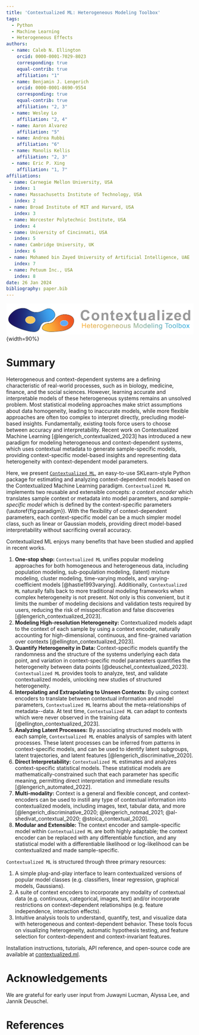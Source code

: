 ```yaml
---
title: 'Contextualized ML: Heterogeneous Modeling Toolbox'
tags:
  - Python
  - Machine Learning
  - Heterogeneous Effects
authors:
  - name: Caleb N. Ellington
    orcid: 0000-0001-7029-8023
    corresponding: true
    equal-contrib: true
    affiliation: "1"
  - name: Benjamin J. Lengerich
    orcid: 0000-0001-8690-9554
    corresponding: true
    equal-contrib: true
    affiliation: "2, 3"
  - name: Wesley Lo
    affiliation: "2, 4"
  - name: Aaron Alvarez
    affiliation: "5"
  - name: Andrea Rubbi
    affiliation: "6"
  - name: Manolis Kellis
    affiliation: "2, 3"
  - name: Eric P. Xing
    affiliation: "1, 7"
affiliations:
 - name: Carnegie Mellon University, USA
   index: 1
 - name: Massachusetts Institute of Technology, USA
   index: 2
 - name: Broad Institute of MIT and Harvard, USA
   index: 3
 - name: Worcester Polytechnic Institute, USA
   index: 4
 - name: University of Cincinnati, USA
   index: 5
 - name: Cambridge University, UK
   index: 6
 - name: Mohamed bin Zayed University of Artificial Intelligence, UAE
   index: 7
 - name: Petuum Inc., USA
   index: 8
date: 26 Jan 2024
bibliography: paper.bib
---
```



![](figs/contextualized_logo.png){width=90%}


# Summary
Heterogeneous and context-dependent systems are a defining characteristic of real-world processes, such as in biology, medicine, finance, and the social sciences. 
However, learning accurate and interpretable models of these heterogeneous systems remains an unsolved problem. 
Most statistical modeling approaches make strict assumptions about data homogeneity, leading to inaccurate models, while more flexible approaches are often too complex to interpret directly, precluding model-based insights.
Fundamentally, existing tools force users to choose between accuracy and interpretability.
Recent work on Contextualized Machine Learning [@lengerich_contextualized_2023] has introduced a new paradigm for modeling heterogeneous and context-dependent systems, which uses contextual metadata to generate sample-specific models, providing context-specific model-based insights and representing data heterogeneity with context-dependent model parameters.

Here, we present [`Contextualized ML`](https://contextualized.ml/), an easy-to-use SKLearn-style Python package for estimating and analyzing context-dependent models based on the Contextualized Machine Learning paradigm.
`Contextualized ML` implements two reusable and extensible concepts: *a context encoder* which translates sample context or metadata into model parameters, and *sample-specific model* which is defined by the context-specific parameters (\autoref{fig:paradigm}).
With the flexibility of context-dependent parameters, each context-specific model can be a much simpler model class, such as linear or Gaussian models, providing direct model-based interpretability without sacrificing overall accuracy.

Contextualized ML enjoys many benefits that have been studied and applied in recent works.

1. **One-stop shop:** `Contextualized ML` unifies popular modeling approaches for both homogeneous and heterogeneous data, including population modeling, sub-population modeling, (latent) mixture modeling, cluster modeling, time-varying models, and varying-coefficient models [@hastie1993varying]. 
Additionally, `Contextualized ML` naturally falls back to more traditional modeling frameworks when complex heterogeneity is not present.
Not only is this convenient, but it limits the number of modeling decisions and validation tests required by users, reducing the risk of misspecification and false discoveries [@lengerich_contextualized_2023].
2. **Modeling High-resolution Heterogeneity:** Contextualized models adapt to the context of each sample by using a context encoder, naturally accounting for high-dimensional, continuous, and fine-grained variation over contexts [@ellington_contextualized_2023].
3. **Quantify Heterogeneity in Data:** Context-specific models quantify the randomness and the structure of the systems underlying each data point, and variation in context-specific model parameters quantifies the heterogeneity between data points [@deuschel_contextualized_2023].
`Contextualized ML` provides tools to analyze, test, and validate contextualized models, unlocking new studies of structured heterogeneity.
4. **Interpolating and Extrapolating to Unseen Contexts:** By using context encoders to translate between contextual information and model parameters, `Contextualized ML` learns about the meta-relationships of metadata--data. At test time, `Contextualized ML` can adapt to contexts which were never observed in the training data [@ellington_contextualized_2023].
5. **Analyzing Latent Processes:** By associating structured models with each sample, `Contextualized ML` enables analysis of samples with latent processes.
These latent processes can be inferred from patterns in context-specific models, and can be used to identify latent subgroups, latent trajectories, and latent features [@lengerich_discriminative_2020].
6. **Direct Interpretability:** `Contextualized ML` estimates and analyzes context-specific statistical models. 
These statistical models are mathematically-constrained such that each parameter has specific meaning, permitting direct interpretation and immediate results [@lengerich_automated_2022].
7. **Multi-modality:** Context is a general and flexible concept, and context-encoders can be used to instill any type of contextual information into contextualized models, including images, text, tabular data, and more [@lengerich_discriminative_2020; @lengerich_notmad_2021; @al-shedivat_contextual_2020; @stoica_contextual_2020].
8. **Modular and Extensible:** The context encoder and sample-specific model within `Contextualized ML` are both highly adaptable; the context encoder can be replaced with any differentiable function, and any statistical model with a differentiable likelihood or log-likelihood can be contextualized and made sample-specific.

`Contextualized ML` is structured through three primary resources:

1. A simple plug-and-play interface to learn contextualized versions of popular model classes (e.g. classifiers, linear regression, graphical models, Gaussians).
2. A suite of context encoders to incorporate any modality of contextual data (e.g. continuous, categorical, images, text) and/or incorporate restrictions on context-dependent relationships (e.g. feature independence, interaction effects).
3. Intuitive analysis tools to understand, quantify, test, and visualize data with heterogeneous and context-dependent behavior. 
These tools focus on visualizing heterogeneity, automatic hypothesis testing, and feature selection for context-dependent and context-invariant features.

Installation instructions, tutorials, API reference, and open-source code are available at [contextualized.ml](https://contextualized.ml).

# Acknowledgements

We are grateful for early user input from Juwayni Lucman, Alyssa Lee, and Jannik Deuschel.


# References
